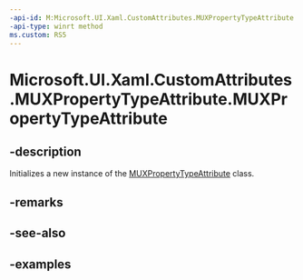 ```yaml
---
-api-id: M:Microsoft.UI.Xaml.CustomAttributes.MUXPropertyTypeAttribute.#ctor
-api-type: winrt method
ms.custom: RS5
---
```


<!-- Method syntax.
public MUXPropertyTypeAttribute.MUXPropertyTypeAttribute()
-->

# Microsoft.UI.Xaml.CustomAttributes.MUXPropertyTypeAttribute.MUXPropertyTypeAttribute

## -description

Initializes a new instance of the [MUXPropertyTypeAttribute](muxpropertytypeattribute.md) class.

## -remarks

## -see-also

## -examples

